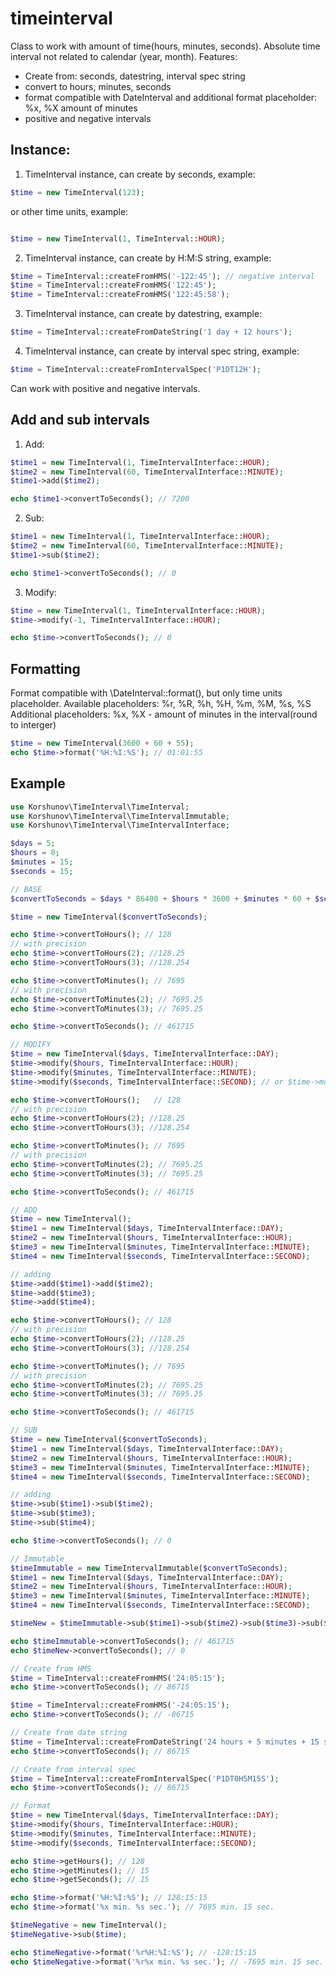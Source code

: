 # timeinterval

Class to work with amount of time(hours, minutes, seconds). Absolute time interval not related to calendar
(year, month). 
Features: 
- Create from: seconds, datestring, interval spec string
- convert to hours, minutes, seconds
- format compatible with DateInterval and additional format placeholder: %x, %X amount of minutes
- positive and negative intervals

Instance:
------

1) TimeInterval instance, can create by seconds, example:
```php
$time = new TimeInterval(123);
```
or other time units, example:
```php

$time = new TimeInterval(1, TimeInterval::HOUR);
```
2) TimeInterval instance, can create by H:M:S string, example:
```php
$time = TimeInterval::createFromHMS('-122:45'); // negative interval
$time = TimeInterval::createFromHMS('122:45');
$time = TimeInterval::createFromHMS('122:45:58');
```

3) TimeInterval instance, can create by datestring, example:
```php
$time = TimeInterval::createFromDateString('1 day + 12 hours');
```

4) TimeInterval instance, can create by interval spec string, example:
```php
$time = TimeInterval::createFromIntervalSpec('P1DT12H');
```

Can work with positive and negative intervals.

Add and sub intervals
------
1) Add:
```php
$time1 = new TimeInterval(1, TimeIntervalInterface::HOUR);
$time2 = new TimeInterval(60, TimeIntervalInterface::MINUTE);
$time1->add($time2);

echo $time1->convertToSeconds(); // 7200
```
2) Sub:
```php
$time1 = new TimeInterval(1, TimeIntervalInterface::HOUR);
$time2 = new TimeInterval(60, TimeIntervalInterface::MINUTE);
$time1->sub($time2);

echo $time1->convertToSeconds(); // 0
```

3) Modify:
```php
$time = new TimeInterval(1, TimeIntervalInterface::HOUR);
$time->modify(-1, TimeIntervalInterface::HOUR);

echo $time->convertToSeconds(); // 0
```

Formatting
------
Format compatible with \DateInterval::format(), but only time units placeholder.
Available placeholders: %r, %R, %h, %H, %m, %M, %s, %S
Additional placeholders: %x, %X - amount of minutes in the interval(round to interger)

```php
$time = new TimeInterval(3600 + 60 + 55);
echo $time->format('%H:%I:%S'); // 01:01:55
```

Example
------
```php
use Korshunov\TimeInterval\TimeInterval;
use Korshunov\TimeInterval\TimeIntervalImmutable;
use Korshunov\TimeInterval\TimeIntervalInterface;

$days = 5;
$hours = 8;
$minutes = 15;
$seconds = 15;

// BASE
$convertToSeconds = $days * 86400 + $hours * 3600 + $minutes * 60 + $seconds;

$time = new TimeInterval($convertToSeconds);

echo $time->convertToHours(); // 128
// with precision
echo $time->convertToHours(2); //128.25
echo $time->convertToHours(3); //128.254

echo $time->convertToMinutes(); // 7695
// with precision
echo $time->convertToMinutes(2); // 7695.25
echo $time->convertToMinutes(3); // 7695.25

echo $time->convertToSeconds(); // 461715

// MODIFY
$time = new TimeInterval($days, TimeIntervalInterface::DAY);
$time->modify($hours, TimeIntervalInterface::HOUR);
$time->modify($minutes, TimeIntervalInterface::MINUTE);
$time->modify($seconds, TimeIntervalInterface::SECOND); // or $time->modify($seconds);

echo $time->convertToHours();   // 128
// with precision
echo $time->convertToHours(2); //128.25
echo $time->convertToHours(3); //128.254

echo $time->convertToMinutes(); // 7695
// with precision
echo $time->convertToMinutes(2); // 7695.25
echo $time->convertToMinutes(3); // 7695.25

echo $time->convertToSeconds(); // 461715

// ADD
$time = new TimeInterval();
$time1 = new TimeInterval($days, TimeIntervalInterface::DAY);
$time2 = new TimeInterval($hours, TimeIntervalInterface::HOUR);
$time3 = new TimeInterval($minutes, TimeIntervalInterface::MINUTE);
$time4 = new TimeInterval($seconds, TimeIntervalInterface::SECOND);

// adding
$time->add($time1)->add($time2);
$time->add($time3);
$time->add($time4);

echo $time->convertToHours(); // 128
// with precision
echo $time->convertToHours(2); //128.25
echo $time->convertToHours(3); //128.254

echo $time->convertToMinutes(); // 7695
// with precision
echo $time->convertToMinutes(2); // 7695.25
echo $time->convertToMinutes(3); // 7695.25

echo $time->convertToSeconds(); // 461715

// SUB
$time = new TimeInterval($convertToSeconds);
$time1 = new TimeInterval($days, TimeIntervalInterface::DAY);
$time2 = new TimeInterval($hours, TimeIntervalInterface::HOUR);
$time3 = new TimeInterval($minutes, TimeIntervalInterface::MINUTE);
$time4 = new TimeInterval($seconds, TimeIntervalInterface::SECOND);

// adding
$time->sub($time1)->sub($time2);
$time->sub($time3);
$time->sub($time4);

echo $time->convertToSeconds(); // 0

// Immutable
$timeImmutable = new TimeIntervalImmutable($convertToSeconds);
$time1 = new TimeInterval($days, TimeIntervalInterface::DAY);
$time2 = new TimeInterval($hours, TimeIntervalInterface::HOUR);
$time3 = new TimeInterval($minutes, TimeIntervalInterface::MINUTE);
$time4 = new TimeInterval($seconds, TimeIntervalInterface::SECOND);

$timeNew = $timeImmutable->sub($time1)->sub($time2)->sub($time3)->sub($time4);

echo $timeImmutable->convertToSeconds(); // 461715
echo $timeNew->convertToSeconds(); // 0

// Create from HMS
$time = TimeInterval::createFromHMS('24:05:15');
echo $time->convertToSeconds(); // 86715

$time = TimeInterval::createFromHMS('-24:05:15');
echo $time->convertToSeconds(); // -86715

// Create from date string
$time = TimeInterval::createFromDateString('24 hours + 5 minutes + 15 seconds');
echo $time->convertToSeconds(); // 86715

// Create from interval spec
$time = TimeInterval::createFromIntervalSpec('P1DT0H5M15S');
echo $time->convertToSeconds(); // 86715

// Format
$time = new TimeInterval($days, TimeIntervalInterface::DAY);
$time->modify($hours, TimeIntervalInterface::HOUR);
$time->modify($minutes, TimeIntervalInterface::MINUTE);
$time->modify($seconds, TimeIntervalInterface::SECOND);

echo $time->getHours(); // 128
echo $time->getMinutes(); // 15
echo $time->getSeconds(); // 15

echo $time->format('%H:%I:%S'); // 128:15:15
echo $time->format('%x min. %s sec.'); // 7695 min. 15 sec.

$timeNegative = new TimeInterval();
$timeNegative->sub($time);

echo $timeNegative->format('%r%H:%I:%S'); // -128:15:15
echo $timeNegative->format('%r%x min. %s sec.'); // -7695 min. 15 sec.